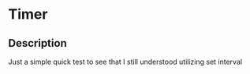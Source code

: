# Timer

## Description 
Just a simple quick test to see that I still understood utilizing set interval
